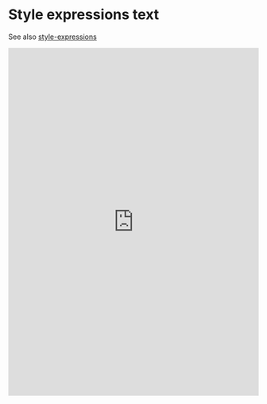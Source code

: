 # Style expressions text

See also [style-expressions](https://openlayers.org/en/latest/examples/style-expressions.html)

<iframe src="https://marimo.app/l/5rm9oc?embed=true" width="100%" height=700 frameBorder="0"></iframe>
